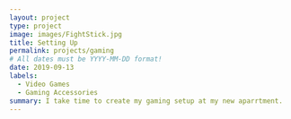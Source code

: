 ```yaml
---
layout: project
type: project
image: images/FightStick.jpg
title: Setting Up
permalink: projects/gaming
# All dates must be YYYY-MM-DD format!
date: 2019-09-13
labels:
  - Video Games
  - Gaming Accessories
summary: I take time to create my gaming setup at my new aparrtment.
---
```

